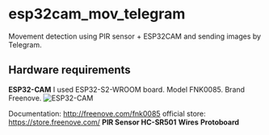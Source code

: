 # esp32cam_mov_telegram
Movement detection using PIR sensor + ESP32CAM and sending images by Telegram.

## Hardware requirements

**ESP32-CAM** 
I used ESP32-S2-WROOM board. Model FNK0085. Brand Freenove.
![ESP32-CAM](https://i0.wp.com/randomnerdtutorials.com/wp-content/uploads/2023/01/Freenove-ESP32.png?w=300&quality=100&strip=all&ssl=1)

Documentation: http://freenove.com/fnk0085
official store: https://store.freenove.com/
**PIR Sensor HC-SR501**
**Wires**
**Protoboard**
